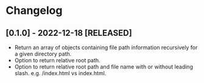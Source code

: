 # Changelog
## [0.1.0] - 2022-12-18 [RELEASED]

- Return an array of objects containing file path information recursively for a given directory path.
- Option to return relative root path.
- Option to return relative root path and file name with or without leading slash. e.g. /index.html vs index.html.
